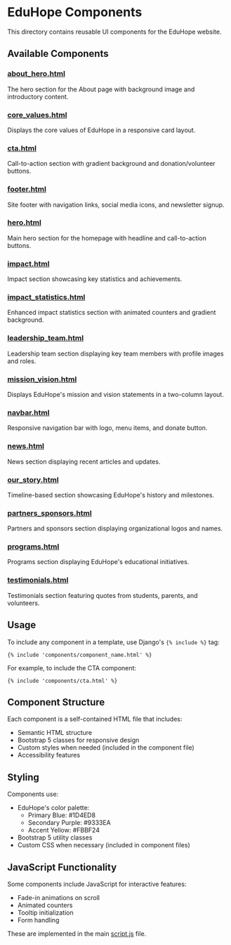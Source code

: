# EduHope Components

This directory contains reusable UI components for the EduHope website.

## Available Components

### [about_hero.html](file:///d:/Django/EduHope/EduHope/template/components/about_hero.html)
The hero section for the About page with background image and introductory content.

### [core_values.html](file:///d:/Django/EduHope/EduHope/template/components/core_values.html)
Displays the core values of EduHope in a responsive card layout.

### [cta.html](file:///d:/Django/EduHope/EduHope/template/components/cta.html)
Call-to-action section with gradient background and donation/volunteer buttons.

### [footer.html](file:///d:/Django/EduHope/EduHope/template/components/footer.html)
Site footer with navigation links, social media icons, and newsletter signup.

### [hero.html](file:///d:/Django/EduHope/EduHope/template/components/hero.html)
Main hero section for the homepage with headline and call-to-action buttons.

### [impact.html](file:///d:/Django/EduHope/EduHope/template/components/impact.html)
Impact section showcasing key statistics and achievements.

### [impact_statistics.html](file:///d:/Django/EduHope/EduHope/template/components/impact_statistics.html)
Enhanced impact statistics section with animated counters and gradient background.

### [leadership_team.html](file:///d:/Django/EduHope/EduHope/template/components/leadership_team.html)
Leadership team section displaying key team members with profile images and roles.

### [mission_vision.html](file:///d:/Django/EduHope/EduHope/template/components/mission_vision.html)
Displays EduHope's mission and vision statements in a two-column layout.

### [navbar.html](file:///d:/Django/EduHope/EduHope/template/components/navbar.html)
Responsive navigation bar with logo, menu items, and donate button.

### [news.html](file:///d:/Django/EduHope/EduHope/template/components/news.html)
News section displaying recent articles and updates.

### [our_story.html](file:///d:/Django/EduHope/EduHope/template/components/our_story.html)
Timeline-based section showcasing EduHope's history and milestones.

### [partners_sponsors.html](file:///d:/Django/EduHope/EduHope/template/components/partners_sponsors.html)
Partners and sponsors section displaying organizational logos and names.

### [programs.html](file:///d:/Django/EduHope/EduHope/template/components/programs.html)
Programs section displaying EduHope's educational initiatives.

### [testimonials.html](file:///d:/Django/EduHope/EduHope/template/components/testimonials.html)
Testimonials section featuring quotes from students, parents, and volunteers.

## Usage

To include any component in a template, use Django's `{% include %}` tag:

```django
{% include 'components/component_name.html' %}
```

For example, to include the CTA component:

```django
{% include 'components/cta.html' %}
```

## Component Structure

Each component is a self-contained HTML file that includes:
- Semantic HTML structure
- Bootstrap 5 classes for responsive design
- Custom styles when needed (included in the component file)
- Accessibility features

## Styling

Components use:
- EduHope's color palette: 
  - Primary Blue: #1D4ED8
  - Secondary Purple: #9333EA
  - Accent Yellow: #FBBF24
- Bootstrap 5 utility classes
- Custom CSS when necessary (included in component files)

## JavaScript Functionality

Some components include JavaScript for interactive features:
- Fade-in animations on scroll
- Animated counters
- Tooltip initialization
- Form handling

These are implemented in the main [script.js](file:///d:/Django/EduHope/EduHope/static/js/script.js) file.